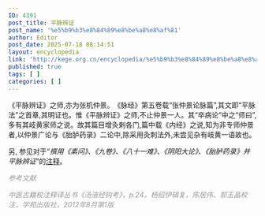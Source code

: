 ```yaml
---
ID: 4391
post_title: 平脉辨证
post_name: '%e5%b9%b3%e8%84%89%e8%be%a8%e8%af%81'
author: Editor
post_date: 2025-07-18 08:14:51
layout: encyclopedia
link: 'http://kege.org.cn/encyclopedia/%e5%b9%b3%e8%84%89%e8%be%a8%e8%af%81'
published: true
tags: [ ]
categories: [ ]
---
```

《平脉辨证》之师,亦为张机仲景。​《脉经》第五卷载“张仲景论脉篇”,其文即“平脉法”之首章,其明证也。惟《平脉辨证》之师,不止仲景一人。其“卒病论”中之“师曰”,多有其岐黄家师之说。故其篇目增灸剌各门,篇中载《内经》之说,知为非专师仲景者,以仲景广论与《胎胪药录》二论中,除采用灸刺法外,未尝见杂有岐黄一语故也。

另, 参见对于“<em>撰用《素问》、《九卷》、《八十一难》、《阴阳大论》、《胎胪药录》并平脉辨证</em>”的<a href="http://kege.org.cn/1080">注释</a>。

<span style="color: #999999;"><em>参考文献</em></span>

<span style="color: #999999;"><em>中医古籍校注释译丛书《汤液经钩考》，p.24，杨绍伊辑复，陈居伟、郭玉晶校注，学苑出版社，2012年8月第1版</em></span>